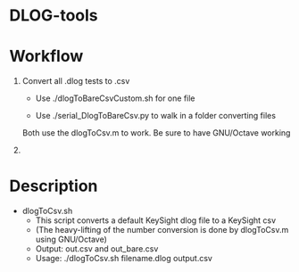 # DLOG-tools

Workflow
========

1) Convert all .dlog tests to .csv
   - Use ./dlogToBareCsvCustom.sh for one file

   - Use ./serial_DlogToBareCsv.py to walk in a folder converting
     files

   Both use the dlogToCsv.m to work. Be sure to have GNU/Octave working

2)


Description
===========

* dlogToCsv.sh
    - This script converts a default KeySight dlog file to a KeySight csv
    - (The heavy-lifting of the number conversion is done by dlogToCsv.m using GNU/Octave)
    - Output: out.csv and out_bare.csv
    - Usage: ./dlogToCsv.sh filename.dlog output.csv
